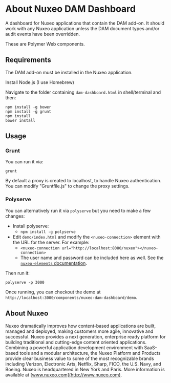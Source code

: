 # About Nuxeo DAM Dashboard

A dashboard for Nuxeo applications that contain the DAM add-on. It should work with any Nuxeo application unless the DAM document types and/or audit events have been overridden.

These are Polymer Web components.

## Requirements

The DAM add-on must be installed in the Nuxeo application.

Install Node.js (I use Homebrew)

Navigate to the folder containing `dam-dashboard.html` in shell/terminal and then:

    npm install -g bower
    npm install -g grunt
    npm install
    bower install

## Usage

### Grunt

You can run it via:

    grunt

By default a proxy is created to localhost, to handle Nuxeo authentication.  You can modify "Gruntfile.js" to change the proxy settings.

### Polyserve

You can alternatively run it via `polyserve` but you need to make a few changes:

* Install polyserve:
  * `npm install -g polyserve`
* Edit `demo/index.html` and modify the `<nuxeo-connection>` element with the URL for the server. For example:
  * `<nuxeo-connection url="http://localhost:8080/nuxeo"></nuxeo-connection>`
  * The user name and password can be included here as well. See the [`nuxeo-elements` documentation](https://doc.nuxeo.com/x/XJCRAQ).

Then run it:

    polyserve -p 3000

Once running, you can checkout the demo at `http://localhost:3000/components/nuxeo-dam-dashboard/demo`.

## About Nuxeo

Nuxeo dramatically improves how content-based applications are built, managed and deployed, making customers more agile, innovative and successful. Nuxeo provides a next generation, enterprise ready platform for building traditional and cutting-edge content oriented applications. Combining a powerful application development environment with SaaS-based tools and a modular architecture, the Nuxeo Platform and Products provide clear business value to some of the most recognizable brands including Verizon, Electronic Arts, Netflix, Sharp, FICO, the U.S. Navy, and Boeing. Nuxeo is headquartered in New York and Paris. More information is available at [www.nuxeo.com](http://www.nuxeo.com).
